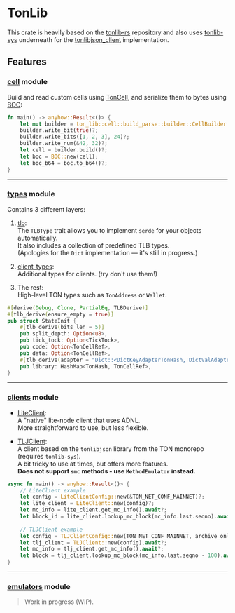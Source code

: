 # TonLib

This crate is heavily based on the [tonlib-rs](https://github.com/ston-fi/tonlib-rs) repository and also uses [tonlib-sys](https://github.com/ston-fi/tonlib-sys) underneath for the [tonlibjson_client](src/clients/tonlibjson) implementation.

## Features

### [cell](src/cell) module
Build and read custom cells using [TonCell](src/cell/ton_cell.rs), and serialize them to bytes using [BOC](src/cell/boc/mod.rs):

```rust
fn main() -> anyhow::Result<()> {
    let mut builder = ton_lib::cell::build_parse::builder::CellBuilder::new();
    builder.write_bit(true)?;
    builder.write_bits([1, 2, 3], 24)?;
    builder.write_num(&42, 32)?;
    let cell = builder.build()?;
    let boc = BOC::new(cell);
    let boc_b64 = boc.to_b64()?;
}
```

---

### [types](src/types) module
Contains 3 different layers:

1. [tlb](src/types/tlb):  
   The `TLBType` trait allows you to implement `serde` for your objects automatically.  
   It also includes a collection of predefined TLB types.  
   (Apologies for the `Dict` implementation — it's still in progress.)

2. [client_types](src/types/client_types):  
   Additional types for clients. (try don't use them!)

3. The rest:  
   High-level TON types such as `TonAddress` or `Wallet`.

```rust
#[derive(Debug, Clone, PartialEq, TLBDerive)]
#[tlb_derive(ensure_empty = true)]
pub struct StateInit {
    #[tlb_derive(bits_len = 5)]
    pub split_depth: Option<u8>,
    pub tick_tock: Option<TickTock>,
    pub code: Option<TonCellRef>,
    pub data: Option<TonCellRef>,
    #[tlb_derive(adapter = "Dict::<DictKeyAdapterTonHash, DictValAdapterTLB, _, _>::new(256)")]
    pub library: HashMap<TonHash, TonCellRef>,
}
```

---

### [clients](src/clients) module
- [LiteClient](src/clients/lite):  
  A "native" lite-node client that uses ADNL.  
  More straightforward to use, but less flexible.

- [TLJClient](src/clients/tonlibjson):  
  A client based on the `tonlibjson` library from the TON monorepo (requires `tonlib-sys`).  
  A bit tricky to use at times, but offers more features.\
  **Does not support `smc` methods - use `MethodEmulator` instead.**

```rust
async fn main() -> anyhow::Result<()> {
    // LiteClient example
    let config = LiteClientConfig::new(&TON_NET_CONF_MAINNET)?;
    let lite_client = LiteClient::new(config)?;
    let mc_info = lite_client.get_mc_info().await?;
    let block_id = lite_client.lookup_mc_block(mc_info.last.seqno).await?;
    
    // TLJClient example
    let config = TLJClientConfig::new(TON_NET_CONF_MAINNET, archive_only);
    let tlj_client = TLJClient::new(config).await?;
    let mc_info = tlj_client.get_mc_info().await?;
    let block = tlj_client.lookup_mc_block(mc_info.last.seqno - 100).await?;
}
```

---

### [emulators](src/emulators) module
> Work in progress (WIP).
